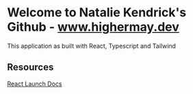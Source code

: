 # Welcome to Natalie Kendrick's Github - www.highermay.dev 

This application as built with React, Typescript and Tailwind

## Resources 
[React Launch Docs](./REACT_README.md)